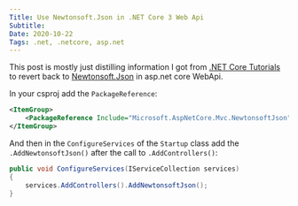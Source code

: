 ```yaml
---
Title: Use Newtonsoft.Json in .NET Core 3 Web Api
Subtitle: 
Date: 2020-10-22
Tags: .net, .netcore, asp.net
---
```


This post is mostly just distilling information I got from
[.NET Core Tutorials](https://dotnetcoretutorials.com/2019/12/19/using-newtonsoft-json-in-net-core-3-projects/) to
revert back to [Newtonsoft.Json](https://www.newtonsoft.com/json) in asp.net core WebApi.

<!--more-->

In your csproj add the `PackageReference`:

```xml
<ItemGroup>
    <PackageReference Include="Microsoft.AspNetCore.Mvc.NewtonsoftJson" Version="3.1.9" />
</ItemGroup>
```

And then in the `ConfigureServices` of the `Startup` class add the `.AddNewtonsoftJson()` after the call to
`.AddControllers()`:

```csharp
public void ConfigureServices(IServiceCollection services)
{
    services.AddControllers().AddNewtonsoftJson();
}
```
